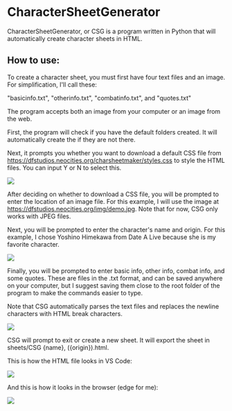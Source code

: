 # CharacterSheetGenerator
 CharacterSheetGenerator, or CSG is a program written in Python that will automatically create character sheets in HTML.

## How to use:
 To create a character sheet, you must first have four text files and an image. For simplification, I'll call these:

"basicinfo.txt", "otherinfo.txt", "combatinfo.txt", and "quotes.txt"

The program accepts both an image from your computer or an image from the web.

First, the program will check if you have the default folders created. It will automatically create the if they are not there.

Next, it prompts you whether you want to download a default CSS file from https://dfstudios.neocities.org/charsheetmaker/styles.css to style the HTML files. You can input Y or N to select this.

<img src="https://dfstudios.neocities.org/img/01.png">

After deciding on whether to download a CSS file, you will be prompted to enter the location of an image file. For this example, I will use the image at https://dfstudios.neocities.org/img/demo.jpg. Note that for now, CSG only works with JPEG files.

Next, you will be prompted to enter the character's name and origin. For this example, I chose Yoshino Himekawa from Date A Live because she is my favorite character.

<img src="https://dfstudios.neocities.org/img/02.png">

Finally, you will be prompted to enter basic info, other info, combat info, and some quotes. These are files in the .txt format, and can be saved anywhere on your computer, but I suggest saving them close to the root folder of the program to make the commands easier to type.

Note that CSG automatically parses the text files and replaces the newline characters with HTML break characters.

<img src="https://dfstudios.neocities.org/img/03.png">

CSG will prompt to exit or create a new sheet. It will export the sheet in sheets/CSG {name}, ({origin}).html.

This is how the HTML file looks in VS Code:

<img src="https://dfstudios.neocities.org/img/04.png">

And this is how it looks in the browser (edge for me):

<img src="https://dfstudios.neocities.org/img/05.png">
